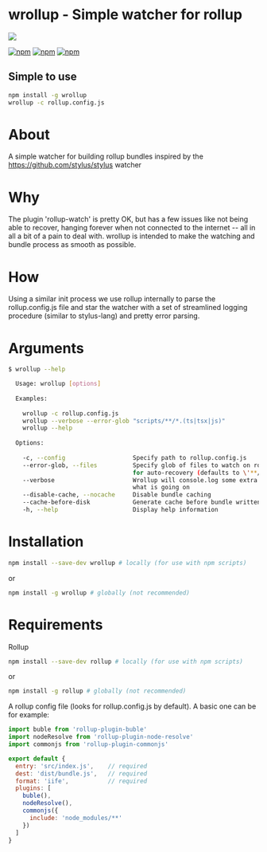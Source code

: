 # wrollup - Simple watcher for rollup

![](https://fat.gfycat.com/FelineAffectionateCockerspaniel.gif)

[![npm](https://img.shields.io/npm/v/wrollup.svg?maxAge=3600)](https://www.npmjs.com/package/wrollup)
[![npm](https://img.shields.io/npm/dm/wrollup.svg?maxAge=3600)](https://www.npmjs.com/package/wrollup)
[![npm](https://img.shields.io/npm/l/wrollup.svg?maxAge=3600)](https://www.npmjs.com/package/wrollup)

## Simple to use
```bash
npm install -g wrollup
wrollup -c rollup.config.js
```

# About
A simple watcher for building rollup bundles inspired by the https://github.com/stylus/stylus watcher

# Why
The plugin 'rollup-watch' is pretty OK, but has a few issues like not being able to recover, hanging forever when not connected to the internet -- all in all a bit of a pain to deal with. wrollup is intended to make the watching and bundle process as smooth as possible.

# How
Using a similar init process we use rollup internally to parse the rollup.config.js file and star the watcher with a set of streamlined logging procedure (similar to stylus-lang) and pretty error parsing.

# Arguments
```bash
$ wrollup --help

  Usage: wrollup [options]
  
  Examples:
  
    wrollup -c rollup.config.js
    wrollup --verbose --error-glob "scripts/**/*.(ts|tsx|js)"
    wrollup --help
  
  Options:
  
    -c, --config                   Specify path to rollup.config.js
    --error-glob, --files          Specify glob of files to watch on rollup error/crash
                                   for auto-recovery (defaults to \'**/*.js*\')
    --verbose                      Wrollup will console.log some extra info of
                                   what is going on
    --disable-cache, --nocache     Disable bundle caching
    --cache-before-disk            Generate cache before bundle written to disk
    -h, --help                     Display help information
```

# Installation
```bash
npm install --save-dev wrollup # locally (for use with npm scripts)
```
or
```bash
npm install -g wrollup # globally (not recommended)
```

# Requirements
Rollup
```bash
npm install --save-dev rollup # locally (for use with npm scripts)
```
or
```bash
npm install -g rollup # globally (not recommended)
```

A rollup config file (looks for rollup.config.js by default). A basic one can be for example:
```js
import buble from 'rollup-plugin-buble'
import nodeResolve from 'rollup-plugin-node-resolve'
import commonjs from 'rollup-plugin-commonjs'

export default {
  entry: 'src/index.js',    // required
  dest: 'dist/bundle.js',   // required
  format: 'iife',           // required
  plugins: [
    buble(),
    nodeResolve(),
    commonjs({
      include: 'node_modules/**'
    })
  ]
}
```
